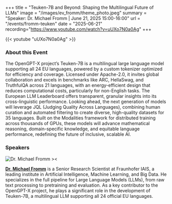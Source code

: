+++
title = "Teuken-7B and Beyond: Shaping the Multilingual Future of LLMs"
image = "/images/ev_fromm/theme_photo.jpeg"
summary = "Speaker: Dr. Michael Fromm | June 21, 2025 15:00-16:00"
url = "/events/fromm-teuken"
date = "2025-06-21"
recording="https://www.youtube.com/watch?v=uUXo7N0a0Ag"
+++


<!-- ### Save the Date!
June 21st, 2025 15:00-16:00 -- [Munich🥨NLP Discord Server](https://discord.gg/sptxuhMZb6?event=1379142429034151997). -->

{{< youtube "uUXo7N0a0Ag" >}}

### About this Event

The OpenGPT-X project’s Teuken-7B is a multilingual large language model supporting all 24 EU languages, powered by a custom tokenizer optimized for efficiency and coverage. Licensed under Apache-2.0, it invites global collaboration and excels in benchmarks like ARC, HellaSwag, and TruthfulQA across 21 languages, with an energy-efficient design that reduces computational costs, particularly for non-English tasks. The European LLM Leaderboard offers transparent, granular insights into its cross-linguistic performance. Looking ahead, the next generation of models will leverage JQL (Judging Quality Across Languages), combining human curation and automated filtering to create diverse, high-quality datasets for 35 languages. Built on the Modalities framework for distributed training across thousands of GPUs, these models will advance mathematical reasoning, domain-specific knowledge, and equitable language performance, redefining the future of inclusive, scalable AI.

### Speakers

![Dr. Michael Fromm ><](https://media.licdn.com/dms/image/v2/D4E03AQFs196SXotVXA/profile-displayphoto-shrink_200_200/profile-displayphoto-shrink_200_200/0/1694527700140?e=1754524800&v=beta&t=0AaoACfoxhK2RUd3s5OR4AWvbv6eJ4O855Lz8pXd0PY)

[**Dr. Michael Fromm**](https://fromm-m.github.io/fromm/) is a Senior Research Scientist at Fraunhofer IAIS, a leading institute in Artificial Intelligence, Machine Learning, and Big Data. He specializes in the full pipeline for Large Language Models (LLMs), from raw text processing to pretraining and evaluation. As a key contributor to the OpenGPT-X project, he plays a significant role in the development of Teuken-7B, a multilingual LLM supporting all 24 official EU languages.